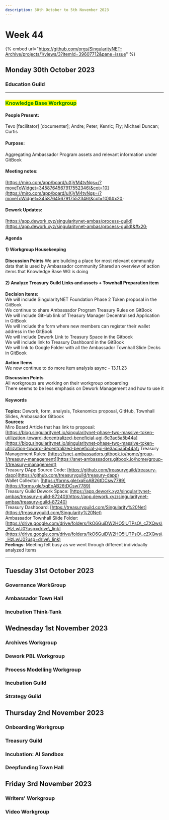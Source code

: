```yaml
---
description: 30th October to 5th November 2023
---
```


# Week 44

{% embed url="https://github.com/orgs/SingularityNET-Archive/projects/1/views/3?itemId=39607712&pane=issue" %}

## Monday 30th October 2023 <a href="#docs-internal-guid-9831a294-7fff-151a-4c32-7940e78c12c5" id="docs-internal-guid-9831a294-7fff-151a-4c32-7940e78c12c5"></a>

### Education Guild

***

### <mark style="color:green;">Knowledge Base Workgroup</mark>

#### **People Present:**&#x20;

Tevo \[facilitator] \[documenter]; Andre; Peter; Kenric; Fly; Michael Duncan; Curtis&#x20;

#### **Purpose:**&#x20;

Aggregating Ambassador Program assets and relevant information under GitBook&#x20;

#### **Meeting notes:**&#x20;

[https://miro.com/app/board/uXjVM4tvNgs=/?moveToWidget=3458764567917552346\&cot=10](https://miro.com/app/board/uXjVM4tvNgs=/?moveToWidget=3458764567917552346\&cot=10)&#x20;

#### **Dework Updates:**&#x20;

[https://app.dework.xyz/singularitynet-ambas/process-guild](https://app.dework.xyz/singularitynet-ambas/process-guild)&#x20;

#### **Agenda**

#### **1) Workgroup Housekeeping**&#x20;

**Discussion Points** We are building a place for most relevant community data that is used by Ambassador community Shared an overview of action items that Knowledge Base WG is doing&#x20;

#### **2) Analyze Treasury Guild Links and assets + Townhall Preparation item**&#x20;

**Decision items:** \
We will include SingularityNET Foundation Phase 2 Token proposal in the GitBook \
We continue to share Ambassador Program Treasury Rules on GitBook \
We will include GitHub link of Treasury Manager Decentralised Application in GitBook \
We will include the form where new members can register their wallet address in the GitBook \
We will include Dework Link to Treasury Space in the Gitbook \
We will include link to Treasury Dashboard in the GitBook \
We will link to Google Folder with all the Ambassador Townhall Slide Decks in GitBook&#x20;

**Action Items** \
We now continue to do more item analysis async - 13.11.23&#x20;

**Discussion Points** \
All workgroups are working on their workgroup onboarding \
There seems to be less emphasis on Dework Management and how to use it&#x20;

#### **Keywords**&#x20;

**Topics:** Dework, form, analysis, Tokenomics proposal, GitHub, Townhall Slides, Ambassador Gitbook\
**Sources:** \
Miro Board Article that has link to proposal: [https://blog.singularitynet.io/singularitynet-phase-two-massive-token-utilization-toward-decentralized-beneficial-agi-6e3ac5a5b44a](https://blog.singularitynet.io/singularitynet-phase-two-massive-token-utilization-toward-decentralized-beneficial-agi-6e3ac5a5b44a)\
Treasury Management Rules: [https://snet-ambassadors.gitbook.io/home/group-1/treasury-management](https://snet-ambassadors.gitbook.io/home/group-1/treasury-management) \
Treasury DApp Source Code: [https://github.com/treasuryguild/treasury-dapp](https://github.com/treasuryguild/treasury-dapp) \
Wallet Collector: [https://forms.gle/xqEoAB26tDCsw7789](https://forms.gle/xqEoAB26tDCsw7789) \
Treasury Guild Dework Space: [https://app.dework.xyz/singularitynet-ambas/treasury-guild-87240](https://app.dework.xyz/singularitynet-ambas/treasury-guild-87240) \
Treasury Dashboard: [https://treasuryguild.com/Singularity%20Net](https://treasuryguild.com/Singularity%20Net) \
Ambassador Townhall Slide Folder: [https://drive.google.com/drive/folders/1kO6GuiDW2HO5lUTPsO\_cZXQws\_HzLwU0?usp=drive\_link](https://drive.google.com/drive/folders/1kO6GuiDW2HO5lUTPsO\_cZXQws\_HzLwU0?usp=drive\_link) \
**Feelings**: Meeting felt busy as we went through different individually analyzed items

***

## Tuesday 31st October 2023

### Governance WorkGroup

### Ambassador Town Hall

### Incubation Think-Tank

## Wednesday 1st November 2023

### Archives Workgroup

### Dework PBL Workgroup

### Process Modelling Workgroup

### Incubation Guild

### Strategy Guild

## Thursday 2nd November 2023

### Onboarding Workgroup

### Treasury Guild

### Incubation: AI Sandbox

### Deepfunding Town Hall

## Friday 3rd November 2023

### Writers' Workgroup

### Video Workgroup
